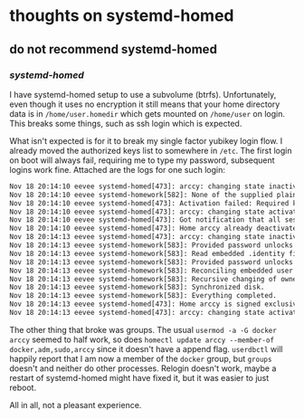 # thoughts on systemd-homed

## do not recommend systemd-homed

### _systemd-homed_

I have systemd-homed setup to use a subvolume (btrfs).
Unfortunately, even though it uses no encryption
it still means that your home directory data is in `/home/user.homedir`
which gets mounted on `/home/user` on login.
This breaks some things,
such as ssh login which is expected.

What isn't expected is for it to break my single factor yubikey login flow.
I already moved the authorized keys list to somewhere in `/etc`.
The first login on boot will always fail, requiring me to type my password,
subsequent logins work fine.
Attached are the logs for one such login:

```txt
Nov 18 20:14:10 eevee systemd-homed[473]: arccy: changing state inactive → activating-for-acquire
Nov 18 20:14:10 eevee systemd-homework[582]: None of the supplied plaintext passwords unlocks the user record's hashed passwords.
Nov 18 20:14:10 eevee systemd-homed[473]: Activation failed: Required key not available
Nov 18 20:14:10 eevee systemd-homed[473]: arccy: changing state activating-for-acquire → inactive
Nov 18 20:14:10 eevee systemd-homed[473]: Got notification that all sessions of user arccy ended, deactivating automatically.
Nov 18 20:14:10 eevee systemd-homed[473]: Home arccy already deactivated, no automatic deactivation needed.
Nov 18 20:14:13 eevee systemd-homed[473]: arccy: changing state inactive → activating-for-acquire
Nov 18 20:14:13 eevee systemd-homework[583]: Provided password unlocks user record.
Nov 18 20:14:13 eevee systemd-homework[583]: Read embedded .identity file.
Nov 18 20:14:13 eevee systemd-homework[583]: Provided password unlocks user record.
Nov 18 20:14:13 eevee systemd-homework[583]: Reconciling embedded user identity completed (host and embedded version were identical).
Nov 18 20:14:13 eevee systemd-homework[583]: Recursive changing of ownership not necessary, skipped.
Nov 18 20:14:13 eevee systemd-homework[583]: Synchronized disk.
Nov 18 20:14:13 eevee systemd-homework[583]: Everything completed.
Nov 18 20:14:13 eevee systemd-homed[473]: Home arccy is signed exclusively by our key, accepting.
Nov 18 20:14:13 eevee systemd-homed[473]: arccy: changing state activating-for-acquire → active
```

The other thing that broke was groups.
The usual `usermod -a -G docker arccy` seemed to half work,
so does `homectl update arccy --member-of docker,adm,sudo,arccy`
since it doesn't have a append flag.
`userdbctl` will happily report that I am now a member of the `docker` group,
but `groups` doesn't and neither do other processes.
Relogin doesn't work,
maybe a restart of systemd-homed might have fixed it,
but it was easier to just reboot.

All in all, not a pleasant experience.
